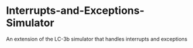 # Interrupts-and-Exceptions-Simulator
An extension of the LC-3b simulator that handles interrupts and exceptions
